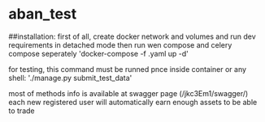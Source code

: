 # aban_test

##installation: 
first of all, create docker network and volumes and run dev requirements in detached mode
then run wen compose and celery compose seperately 'docker-compose -f <compose name>.yaml up -d'

for testing, this command must be runned pnce inside container or any shell:
    './manage.py submit_test_data'

most of methods info is available at swagger page (/jkc3Em1/swagger/) 
each new registered user will automatically earn enough assets to be able to trade
